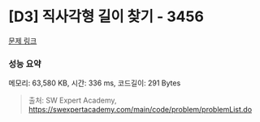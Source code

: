 # [D3] 직사각형 길이 찾기 - 3456 

[문제 링크](https://swexpertacademy.com/main/code/problem/problemDetail.do?contestProbId=AWFPmsqqALwDFAV0) 

### 성능 요약

메모리: 63,580 KB, 시간: 336 ms, 코드길이: 291 Bytes



> 출처: SW Expert Academy, https://swexpertacademy.com/main/code/problem/problemList.do